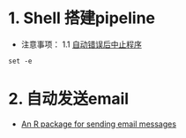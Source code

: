 # 1. Shell 搭建pipeline

 + 注意事项：
 1.1 [自动错误后中止程序](https://stackoverflow.com/questions/2870992/automatic-exit-from-bash-shell-script-on-error)
 
 `set -e`

# 2. 自动发送email
 + [An R package for sending email messages](https://github.com/datawookie/emayili)
